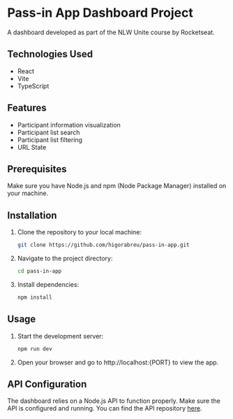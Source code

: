 # Pass-in App Dashboard Project

A dashboard developed as part of the NLW Unite course by Rocketseat.

## Technologies Used

- React
- Vite
- TypeScript

## Features

- Participant information visualization
- Participant list search
- Participant list filtering
- URL State

## Prerequisites

Make sure you have Node.js and npm (Node Package Manager) installed on your machine.

## Installation

1. Clone the repository to your local machine:
   ```bash
   git clone https://github.com/higorabreu/pass-in-app.git
2. Navigate to the project directory:
   ```bash
   cd pass-in-app
3. Install dependencies:
   ```bash
   npm install

## Usage

1. Start the development server:
   ```bash
   npm run dev
2. Open your browser and go to http://localhost:{PORT} to view the app.

## API Configuration
The dashboard relies on a Node.js API to function properly. Make sure the API is configured and running. You can find the API repository [here](https://github.com/rocketseat-education/nlw-unite-nodejs).

